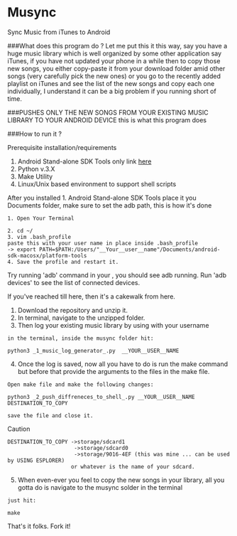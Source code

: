 # Musync

Sync Music from iTunes to Android

###What does this program do ?
Let me put this it this way, say you have a huge  music library which is well organized by some other application say iTunes, if you
have not updated your phone in a while then to copy those new songs, you either copy-paste it from your download folder amid other songs (very carefully pick the new ones) or you go to the recently added playlist on iTunes and see the list of the new songs and copy each one individually, I understand it can be a big problem if you running short of time. 


###PUSHES ONLY THE NEW SONGS FROM YOUR EXISTING MUSIC LIBRARY TO YOUR ANDROID DEVICE
this is what this program does 

###How to run it ?

 Prerequisite installation/requirements

 1. Android Stand-alone SDK Tools only link <a href="http://developer.android.com/sdk/installing/index.html">here</a>
 2. Python v.3.X
 3. Make Utility
 4. Linux/Unix based environment to support shell scripts


 After you installed 1. Android Stand-alone SDK Tools place it you Documents folder, make sure to set the adb path, this is how it's done
 ```
 1. Open Your Terminal

 2. cd ~/
 3. vim .bash_profile
 paste this with your user name in place inside .bash_profile
 -> export PATH=$PATH:/Users/"__Your__user__name"/Documents/android-sdk-macosx/platform-tools 
 4. Save the profile and restart it.

 ```

 Try running 'adb' command in your , you should see adb running.
 Run 'adb devices' to see the list of connected devices.

 If you've reached till here, then it's a cakewalk from here.
 1. Download the repository and unzip it.
 2. In terminal, navigate to the unzipped folder.
 3. Then log your existing music library by using with your username
 ```
 in the terminal, inside the musync folder hit:

 python3 _1_music_log_generator_.py  __YOUR__USER__NAME
 ```
 4. Once the log is saved, now all you have to do is run the make command
 but before that provide the arguments to the files in the make file.
 ```
 Open make file and make the following changes:
 
 python3 _2_push_diffreneces_to_shell_.py __YOUR__USER__NAME DESTINATION_TO_COPY

 save the file and close it.
 ```	
 Caution
 ```
 DESTINATION_TO_COPY ->storage/sdcard1 
 					  ->storage/sdcard0
 					  ->storage/9016-4EF (this was mine ... can be used by USING ESPLORER)
 					 or whatever is the name of your sdcard.
 ```
 5. When even-ever you feel to copy the new songs in your library, all you gotta do is
 navigate to the musync solder in the terminal
 ```
 just hit:

 make
 ```
 That's it folks. Fork it!





